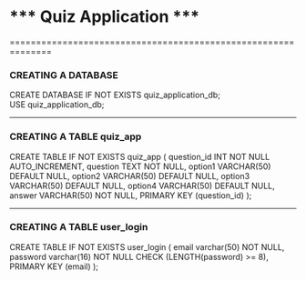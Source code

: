 # *** Quiz Application ***
==============================================================

### CREATING A DATABASE

CREATE DATABASE IF NOT EXISTS quiz_application_db;                                               
USE quiz_application_db;

_____________________________________________________________
### CREATING A TABLE quiz_app

CREATE TABLE IF NOT EXISTS quiz_app (
question_id INT NOT NULL AUTO_INCREMENT,
question TEXT NOT NULL,
option1 VARCHAR(50) DEFAULT NULL,
option2 VARCHAR(50) DEFAULT NULL,
option3 VARCHAR(50) DEFAULT NULL,
option4 VARCHAR(50) DEFAULT NULL,
answer VARCHAR(50) NOT NULL,
PRIMARY KEY (question_id)
);

______________________________________________________________
### CREATING A TABLE user_login

CREATE TABLE IF NOT EXISTS user_login (
email varchar(50) NOT NULL,
password varchar(16) NOT NULL CHECK (LENGTH(password) >= 8),
PRIMARY KEY (email)
);
